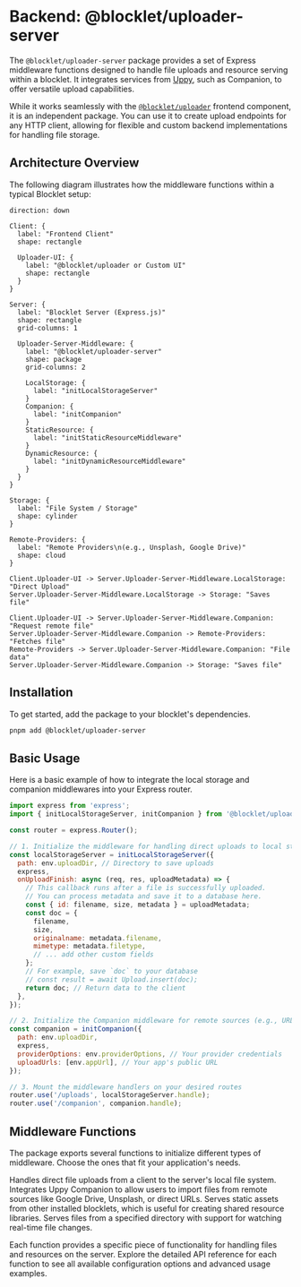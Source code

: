 # Backend: @blocklet/uploader-server

The `@blocklet/uploader-server` package provides a set of Express middleware functions designed to handle file uploads and resource serving within a blocklet. It integrates services from [Uppy](https://uppy.io/docs/quick-start/), such as Companion, to offer versatile upload capabilities.

While it works seamlessly with the [`@blocklet/uploader`](./api-reference-uploader.md) frontend component, it is an independent package. You can use it to create upload endpoints for any HTTP client, allowing for flexible and custom backend implementations for handling file storage.

## Architecture Overview

The following diagram illustrates how the middleware functions within a typical Blocklet setup:

```d2
direction: down

Client: {
  label: "Frontend Client"
  shape: rectangle
  
  Uploader-UI: {
    label: "@blocklet/uploader or Custom UI"
    shape: rectangle
  }
}

Server: {
  label: "Blocklet Server (Express.js)"
  shape: rectangle
  grid-columns: 1

  Uploader-Server-Middleware: {
    label: "@blocklet/uploader-server"
    shape: package
    grid-columns: 2

    LocalStorage: {
      label: "initLocalStorageServer"
    }
    Companion: {
      label: "initCompanion"
    }
    StaticResource: {
      label: "initStaticResourceMiddleware"
    }
    DynamicResource: {
      label: "initDynamicResourceMiddleware"
    }
  }
}

Storage: {
  label: "File System / Storage"
  shape: cylinder
}

Remote-Providers: {
  label: "Remote Providers\n(e.g., Unsplash, Google Drive)"
  shape: cloud
}

Client.Uploader-UI -> Server.Uploader-Server-Middleware.LocalStorage: "Direct Upload"
Server.Uploader-Server-Middleware.LocalStorage -> Storage: "Saves file"

Client.Uploader-UI -> Server.Uploader-Server-Middleware.Companion: "Request remote file"
Server.Uploader-Server-Middleware.Companion -> Remote-Providers: "Fetches file"
Remote-Providers -> Server.Uploader-Server-Middleware.Companion: "File data"
Server.Uploader-Server-Middleware.Companion -> Storage: "Saves file"
```

## Installation

To get started, add the package to your blocklet's dependencies.

```bash
pnpm add @blocklet/uploader-server
```

## Basic Usage

Here is a basic example of how to integrate the local storage and companion middlewares into your Express router.

```javascript
import express from 'express';
import { initLocalStorageServer, initCompanion } from '@blocklet/uploader-server';

const router = express.Router();

// 1. Initialize the middleware for handling direct uploads to local storage
const localStorageServer = initLocalStorageServer({
  path: env.uploadDir, // Directory to save uploads
  express,
  onUploadFinish: async (req, res, uploadMetadata) => {
    // This callback runs after a file is successfully uploaded.
    // You can process metadata and save it to a database here.
    const { id: filename, size, metadata } = uploadMetadata;
    const doc = {
      filename,
      size,
      originalname: metadata.filename,
      mimetype: metadata.filetype,
      // ... add other custom fields
    };
    // For example, save `doc` to your database
    // const result = await Upload.insert(doc);
    return doc; // Return data to the client
  },
});

// 2. Initialize the Companion middleware for remote sources (e.g., URL, Unsplash)
const companion = initCompanion({
  path: env.uploadDir,
  express,
  providerOptions: env.providerOptions, // Your provider credentials
  uploadUrls: [env.appUrl], // Your app's public URL
});

// 3. Mount the middleware handlers on your desired routes
router.use('/uploads', localStorageServer.handle);
router.use('/companion', companion.handle);
```

## Middleware Functions

The package exports several functions to initialize different types of middleware. Choose the ones that fit your application's needs.

<x-cards data-columns="2">
  <x-card data-title="initLocalStorageServer" data-href="/api-reference/uploader-server/local-storage" data-icon="lucide:upload-cloud">
    Handles direct file uploads from a client to the server's local file system.
  </x-card>
  <x-card data-title="initCompanion" data-href="/api-reference/uploader-server/companion" data-icon="lucide:link">
    Integrates Uppy Companion to allow users to import files from remote sources like Google Drive, Unsplash, or direct URLs.
  </x-card>
  <x-card data-title="initStaticResourceMiddleware" data-href="/api-reference/uploader-server/static-resource" data-icon="lucide:folder-cog">
    Serves static assets from other installed blocklets, which is useful for creating shared resource libraries.
  </x-card>
  <x-card data-title="initDynamicResourceMiddleware" data-href="/api-reference/uploader-server/dynamic-resource" data-icon="lucide:folder-sync">
    Serves files from a specified directory with support for watching real-time file changes.
  </x-card>
</x-cards>

Each function provides a specific piece of functionality for handling files and resources on the server. Explore the detailed API reference for each function to see all available configuration options and advanced usage examples.